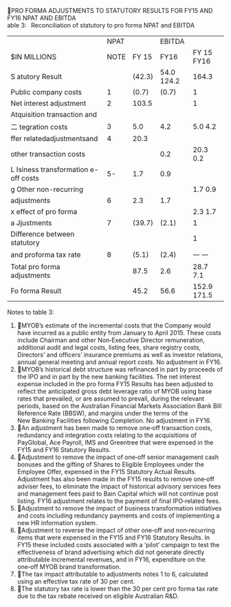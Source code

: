 PRO FORMA ADJUSTMENTS TO STATUTORY RESULTS FOR FY15 AND FY16 NPAT AND EBITDA   
able 3:  Reconciliation of statutory to pro forma NPAT and EBITDA   


<html><body><table><tr><td colspan="2"></td><td colspan="2">NPAT</td><td colspan="2">EBITDA</td></tr><tr><td colspan="2">$IN MILLIONS</td><td>NOTE</td><td>FY 15</td><td>FY16</td><td>FY 15 FY16</td></tr><tr><td colspan="2">S atutory Result</td><td></td><td>(42.3)</td><td>54.0 124.2</td><td>164.3</td></tr><tr><td colspan="2">Public company costs</td><td>1</td><td>(0.7)</td><td>(0.7)</td><td>1</td></tr><tr><td colspan="2">Net interest adjustment</td><td>2</td><td>103.5</td><td></td><td>1</td></tr><tr><td colspan="2">Atquisition transaction and</td><td></td><td></td><td></td><td></td></tr><tr><td colspan="2">二 tegration costs</td><td>3</td><td>5.0</td><td>4.2</td><td>5.0 4.2</td></tr><tr><td colspan="2">ffer relatedadjustmentsand</td><td>4</td><td>20.3</td><td></td><td></td></tr><tr><td colspan="2">other transaction costs</td><td></td><td></td><td>0.2</td><td>20.3 0.2</td></tr><tr><td colspan="2">L Isiness transformation e-off costs</td><td>5-</td><td>1.7</td><td>0.9</td><td></td></tr><tr><td colspan="2">g Other non-recurring</td><td></td><td></td><td></td><td>1.7 0.9</td></tr><tr><td colspan="2">adjustments</td><td>6</td><td>2.3</td><td>1.7</td><td></td></tr><tr><td colspan="2">x effect of pro forma</td><td></td><td></td><td></td><td>2.3 1.7</td></tr><tr><td colspan="2">a Jjustments</td><td>7</td><td>(39.7)</td><td>(2.1)</td><td>1</td></tr><tr><td colspan="2">Difference between statutory</td><td></td><td></td><td></td><td>1</td></tr><tr><td colspan="2">and proforma tax rate</td><td>8</td><td>(5.1)</td><td>(2.4)</td><td>一 一</td></tr><tr><td colspan="2">Total pro forma adjustments</td><td></td><td>87.5</td><td>2.6</td><td>28.7 7.1</td></tr><tr><td colspan="2">Fo forma Result</td><td></td><td>45.2</td><td>56.6</td><td>152.9 171.5</td></tr></table></body></html>  

Notes to table 3:  

1.	 MYOB’s estimate of the incremental costs that the Company would have incurred as a public entity from January to April 2015. These costs include Chairman and other Non‑Executive Director remuneration, additional audit and legal costs, listing fees, share registry costs, Directors’ and officers’ insurance premiums as well as investor relations, annual general meeting and annual report costs. No adjustment in FY16.   
2.	 MYOB’s historical debt structure was refinanced in part by proceeds of the IPO and in part by the new banking facilities. The net interest expense included in the pro forma FY15 Results has been adjusted to reflect the anticipated gross debt leverage ratio of MYOB using base rates that prevailed, or are assumed to prevail, during the relevant periods, based on the Australian Financial Markets Association Bank Bill Reference Rate (BBSW), and margins under the terms of the New Banking Facilities following Completion. No adjustment in FY16.   
3.	 An adjustment has been made to remove one‑off transaction costs, redundancy and integration costs relating to the acquisitions of PayGlobal, Ace Payroll, IMS and Greentree that were expensed in the FY15 and FY16 Statutory Results.   
4.	 Adjustment to remove the impact of one‑off senior management cash bonuses and the gifting of Shares to Eligible Employees under the Employee Offer, expensed in the FY15 Statutory Actual Results. Adjustment has also been made in the FY15 results to remove one‑off adviser fees, to eliminate the impact of historical advisory services fees and management fees paid to Bain Capital which will not continue post listing. FY16 adjustment relates to the payment of final IPO‑related fees.   
5.	 Adjustment to remove the impact of business transformation initiatives and costs including redundancy payments and costs of implementing a new HR information system.   
6.	 Adjustment to reverse the impact of other one‑off and non‑recurring items that were expensed in the FY15 and FY16 Statutory Results. In FY15 these included costs associated with a ‘pilot’ campaign to test the effectiveness of brand advertising which did not generate directly attributable incremental revenues, and in FY16, expenditure on the one‑off MYOB brand transformation.   
7.	 The tax impact attributable to adjustments notes 1 to 6, calculated using an effective tax rate of 30 per cent.   
8.	 The statutory tax rate is lower than the 30 per cent pro forma tax rate due to the tax rebate received on eligible Australian R&D.  